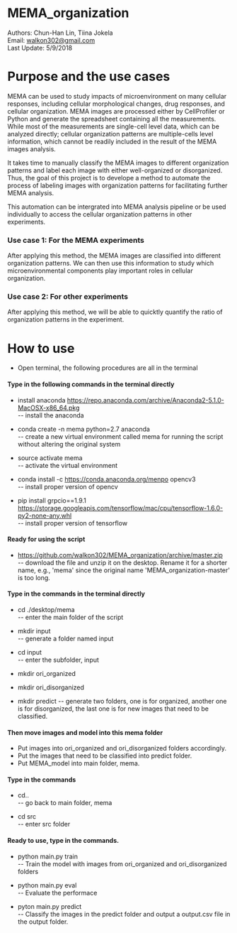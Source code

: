 # MEMA_organization
Authors: Chun-Han Lin, Tiina Jokela  
Email: walkon302@gmail.com  
Last Update: 5/9/2018    

# Purpose and the use cases

MEMA can be used to study impacts of microenvironment on many cellular responses, including cellular morphological changes, drug responses, and cellular organization. MEMA images are processed either by CellProfiler or Python and generate the spreadsheet containing all the measurements. While most of the measurements are single-cell level data, which can be analyzed directly; cellular organization patterns are multiple-cells level information, which cannot be readily included in the result of the MEMA images analysis.

It takes time to manually classify the MEMA images to different organization patterns and label each image with either well-organized or disorganized. Thus, the goal of this project is to develope a method to automate the process of labeling images with organization patterns for facilitating further MEMA analysis.

This automation can be intergrated into MEMA analysis pipeline or be used individually to access the cellular organization patterns in other experiments.

### Use case 1: For the MEMA experiments
After applying this method, the MEMA images are classified into different organization patterns. We can then use this information to study which microenvironmental components play important roles in cellular organization.

### Use case 2: For other experiments
After applying this method, we will be able to quicktly quantify the ratio of organization patterns in the experiment.

# How to use

* Open terminal, the following procedures are all in the terminal

#### Type in the following commands in the terminal directly
* install anaconda https://repo.anaconda.com/archive/Anaconda2-5.1.0-MacOSX-x86_64.pkg  
-- install the anaconda  

* conda create -n mema python=2.7 anaconda  
-- create a new virtual environment called mema for running the script without altering the original system  

* source activate mema  
-- activate the virtual environment  

* conda install -c https://conda.anaconda.org/menpo opencv3  
-- install proper version of opencv  

* pip install grpcio==1.9.1 https://storage.googleapis.com/tensorflow/mac/cpu/tensorflow-1.6.0-py2-none-any.whl  
-- install proper version of tensorflow  

#### Ready for using the script
* https://github.com/walkon302/MEMA_organization/archive/master.zip  
-- download the file and unzip it on the desktop. Rename it for a shorter name, e.g., 'mema' since the original name 'MEMA_organization-master' is too long.

#### Type in the commands in the terminal directly
* cd ./desktop/mema  
-- enter the main folder of the script  

* mkdir input  
-- generate a folder named input  

* cd input  
-- enter the subfolder, input  

* mkdir ori_organized  
* mkdir ori_disorganized  
* mkdir predict
-- generate two folders, one is for organized, another one is for disorganized, the last one is for new images that need to be classified.  

#### Then move images and model into this mema folder
* Put images into ori_organized and ori_disorganized folders accordingly.  
* Put the images that need to be classified into predict folder.  
* Put MEMA_model into main folder, mema.  

#### Type in the commands
* cd..  
-- go back to main folder, mema  

* cd src  
-- enter src folder  


#### Ready to use, type in the commands.
* python main.py train  
-- Train the model with images from ori_organized and ori_disorganized folders  

* python main.py eval  
-- Evaluate the performace  

* pyton main.py predict  
-- Classify the images in the predict folder and output a output.csv file in the output folder.  
